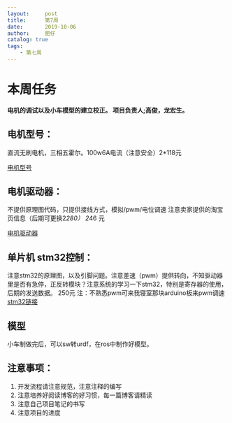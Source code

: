 ```yaml
---
layout:     post
title:      第7周
date:       2019-10-06
author:     肥仔
catalog: true
tags:
    - 第七周
--- 
```

# 本周任务

**电机的调试以及小车模型的建立校正。
项目负责人;高俊，龙宏生。**
## 电机型号：
直流无刷电机，三相五霍尔。100w6A电流（注意安全）2*118元

[电机型号](https://item.taobao.com/item.htm?spm=a230r.1.14.30.3c8f62d0JOuXSm&id=573268079845&ns=1&abbucket=11#detail)
## 电机驱动器：
不提供原理图代码，只提供接线方式，模拟/pwm/电位调速 注意卖家提供的淘宝页信息（后期可更换2*280）       2*46 元

[电机驱动器](https://item.taobao.com/item.htm?spm=a230r.1.14.154.241e3a82ss7VLk&id=534792853206&ns=1&abbucket=11#detail)
## 单片机 stm32控制：
注意stm32的原理图，以及引脚问题。注意差速（pwm）提供转向，不知驱动器里是否有急停，正反转模块？注意系统的学习一下stm32，特别是寄存器的使用，后期的发送数据。 250元
注：不熟悉pwm可来我寝室那块arduino板来pwm调速
[stm32链接](https://s.taobao.com/search?ie=utf8&initiative_id=staobaoz_20190413&stats_click=search_radio_all:1&js=1&imgfile=&q=stm32f103&suggest=history_1&_input_charset=utf-8&wq=stm&suggest_query=stm&source=suggest)
## 模型
小车制做完后，可以sw转urdf，在ros中制作好模型。
## 注意事项：
1.	开发流程请注意规范，注意注释的编写
2.	注意培养好阅读博客的好习惯，每一篇博客请精读
3.	注意自己项目笔记的书写
4.	注意项目的进度 

